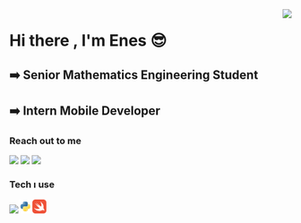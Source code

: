 <img src="https://media.giphy.com/media/5zkHGrgdd5Hu6DsYuj/giphy.gif" align="right" with ="150" height = "350">

# Hi there , I'm Enes :sunglasses:

## :arrow_right: Senior Mathematics Engineering Student 
## :arrow_right: Intern Mobile Developer


### Reach out to me
[<img  width="30" src="https://cdn.jsdelivr.net/npm/simple-icons@v7/icons/linkedin.svg" />][Linkedln]
[<img  width="30" src="https://unpkg.com/simple-icons@v7/icons/twitter.svg" alignt="left" />][Twitter]
[<img  width="30" src="https://unpkg.com/simple-icons@v7/icons/medium.svg" alignt="left" />][Medium]

### Tech ı use

<img src="https://i.pinimg.com/736x/44/51/b1/4451b16f14d94961bbc5a1a29c2d3459.jpg" with = "25" height="25" alignt="left"  ><img src="https://raw.githubusercontent.com/github/explore/80688e429a7d4ef2fca1e82350fe8e3517d3494d/topics/python/python.png" with = "25" height="25" alignt="left"><img src="https://raw.githubusercontent.com/github/explore/80688e429a7d4ef2fca1e82350fe8e3517d3494d/topics/swift/swift.png"
with = "25" height="25" alignt="left">






[Linkedln]: https://www.linkedin.com/in/enes-yıldırım-24719a196/
[Twitter]: https://twitter.com/ensyldrm5
[Medium]: https://medium.com/@ensyldrm0
